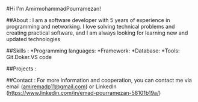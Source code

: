 #Hi I'm AmirmohammadPourramezan!

##About :
I am a software developer with 5 years of experience in programming and networking. I love solving technical problems and creating practical software, and I am always looking for learning new and updated technologies

##Skills :
*Programming languages: 
*Framework: 
*Database:
*Tools: Git.Doker.VS code

##Projects :


##Contact :
For more information and cooperation, you can contact me via email (amiremadp11@gmail.com) or LinkedIn (https://www.linkedin.com/in/emad-pourramezan-58101b19a/)
